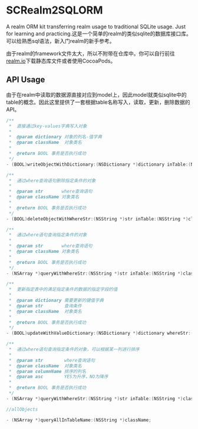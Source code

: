 # SCRealm2SQLORM
A realm ORM kit transferring realm usage to traditional SQLite usage. Just for learning and practicing.这是一个简单的realm的类似sqlite的数据库接口库。可以给熟悉sql语法，新入门realm的新手参考。

由于realm的framework文件太大，所以不附带在仓库中。你可以自行前往[realm.io](http://realm.io)下载静态库文件或者使用CocoaPods。

## API Usage

由于在realm中读取的数据源直接对应到model上，因此model就类似sqlite中的table的概念。因此这里提供了一套根据table名称写入，读取，更新，删除数据的API。  

```Objective-C
/**
 *  直接通过key-values字典写入对象
 *
 *  @param dictionary 对象的列名-值字典
 *  @param className  对象类名
 *
 *  @return BOOL 事务是否执行成功
 */
- (BOOL)writeObjectWithDictionary:(NSDictionary *)dictionary inTable:(NSString *)className;

/**
 *  通过where查询语句删除指定条件的对象
 *
 *  @param str       where查询语句
 *  @param className 对象类名
 *
 *  @return BOOL 事务是否执行成功
 */
- (BOOL)deleteObjectWithWhereStr:(NSString *)str inTable:(NSString *)className;

/**
 *  通过where语句查询指定条件的对象
 *
 *  @param str       where查询语句
 *  @param className 对象类名
 *
 *  @return BOOL 事务是否执行成功
 */
- (NSArray *)queryWithWhereStr:(NSString *)str inTable:(NSString *)className;

/**
 *  更新指定表中的满足指定条件的数据的指定字段的值
 *
 *  @param dictionary 需要更新的键值字典
 *  @param str        查询条件
 *  @param className  对象类名
 *
 *  @return BOOL 事务是否执行成功
 */
- (BOOL)updateWithValueDictionary:(NSDictionary *)dictionary whereStr:(NSString *)str inTable:(NSString *)className;

/**
 *  通过where语句查询指定条件的对象，可以根据某一列进行排序
 *
 *  @param str        where查询语句
 *  @param className  对象类名
 *  @param columnName 排序的列名
 *  @param asc        YES为升序，NO为降序
 *
 *  @return BOOL 事务是否执行成功
 */
- (NSArray *)queryWithWhereStr:(NSString *)str inTable:(NSString *)className sortedByColumn:(NSString *)columnName ascending:(BOOL)asc;

//allObjects

- (NSArray *)queryAllInTableName:(NSString *)className;

```
